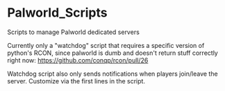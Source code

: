 # Palworld_Scripts
Scripts to manage Palworld dedicated servers

Currently only a "watchdog" script that requires a specific version of python's RCON, since palworld is dumb and doesn't return stuff correctly right now:
https://github.com/conqp/rcon/pull/26

Watchdog script also only sends notifications when players join/leave the server. Customize via the first lines in the script.
